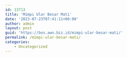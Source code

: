 ```yaml
---
id: 13713
title: 'Mimpi Ular Besar Mati'
date: '2023-07-23T07:41:11+00:00'
author: admin
layout: post
guid: 'https://bos.awn.biz.id/mimpi-ular-besar-mati/'
permalink: /mimpi-ular-besar-mati/
categories:
    - Uncategorized
---
```



